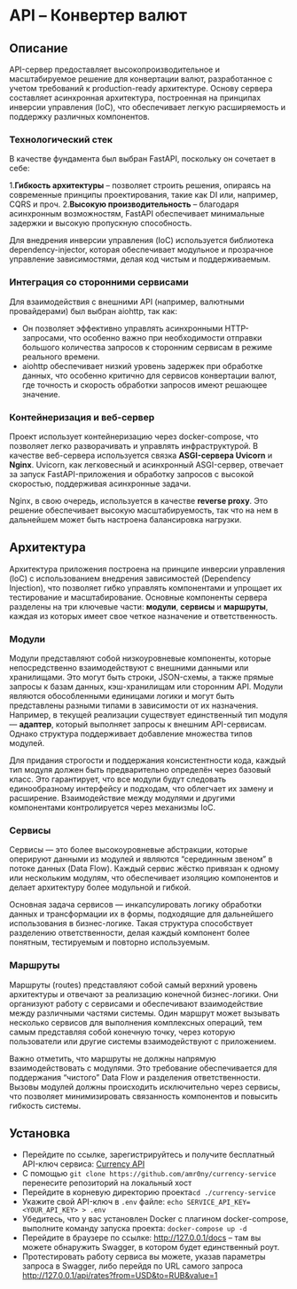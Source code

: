 # API – Конвертер валют
## Описание
API-сервер предоставляет высокопроизводительное и масштабируемое решение для конвертации валют, разработанное с учетом требований к production-ready архитектуре. Основу сервера составляет асинхронная архитектура, построенная на принципах инверсии управления (IoC), что обеспечивает легкую расширяемость и поддержку различных компонентов.

### **Технологический стек**

В качестве фундамента был выбран FastAPI, поскольку он сочетает в себе:

1.**Гибкость архитектуры** – позволяет строить решения, опираясь на современные принципы проектирования, такие как DI или, например, CQRS и проч.
2.**Высокую производительность** – благодаря асинхронным возможностям, FastAPI обеспечивает минимальные задержки и высокую пропускную способность.

Для внедрения инверсии управления (IoC) используется библиотека dependency-injector, которая обеспечивает модульное и прозрачное управление зависимостями, делая код чистым и поддерживаемым.

### **Интеграция со сторонними сервисами**

Для взаимодействия с внешними API (например, валютными провайдерами) был выбран aiohttp, так как:

* Он позволяет эффективно управлять асинхронными HTTP-запросами, что особенно важно при необходимости отправки большого количества запросов к сторонним сервисам в режиме реального времени.
* aiohttp обеспечивает низкий уровень задержек при обработке данных, что особенно критично для сервисов конвертации валют, где точность и скорость обработки запросов имеют решающее значение.

### **Контейнеризация и веб-сервер**

Проект использует контейнеризацию через docker-compose, что позволяет легко разворачивать и управлять инфраструктурой. В качестве веб-сервера используется связка **ASGI-сервера Uvicorn** и **Nginx**. Uvicorn, как легковесный и асинхронный ASGI-сервер, отвечает за запуск FastAPI-приложения и обработку запросов с высокой скоростью, поддерживая асинхронные задачи.

Nginx, в свою очередь, используется в качестве **reverse proxy**. Это решение обеспечивает высокую масштабируемость, так что на нем в дальнейшем может быть настроена балансировка нагрузки.

## Архитектура
Архитектура приложения построена на принципе инверсии управления (IoC) с использованием внедрения зависимостей (Dependency Injection), что позволяет гибко управлять компонентами и упрощает их тестирование и масштабирование. Основные компоненты сервера разделены на три ключевые части: **модули**, **сервисы** и **маршруты**, каждая из которых имеет свое четкое назначение и ответственность.

### Модули

Модули представляют собой низкоуровневые компоненты, которые непосредственно взаимодействуют с внешними данными или хранилищами. Это могут быть строки, JSON-схемы, а также прямые запросы к базам данных, кэш-хранилищам или сторонним API. Модули являются обособленными единицами логики и могут быть представлены разными типами в зависимости от их назначения. Например, в текущей реализации существует единственный тип модуля — **адаптер**, который выполняет запросы к внешним API-сервисам. Однако структура поддерживает добавление множества типов модулей.

Для придания строгости и поддержания консистентности кода, каждый тип модуля должен быть предварительно определён через базовый класс. Это гарантирует, что все модули будут следовать единообразному интерфейсу и подходам, что облегчает их замену и расширение. Взаимодействие между модулями и другими компонентами контролируется через механизмы IoC.

### Сервисы

Сервисы — это более высокоуровневые абстракции, которые оперируют данными из модулей и являются “серединным звеном” в потоке данных (Data Flow). Каждый сервис жёстко привязан к одному или нескольким модулям, что обеспечивает изоляцию компонентов и делает архитектуру более модульной и гибкой.

Основная задача сервисов — инкапсулировать логику обработки данных и трансформации их в формы, подходящие для дальнейшего использования в бизнес-логике. Такая структура способствует разделению ответственности, делая каждый компонент более понятным, тестируемым и повторно используемым.

### Маршруты

Маршруты (routes) представляют собой самый верхний уровень архитектуры и отвечают за реализацию конечной бизнес-логики. Они организуют работу с сервисами и обеспечивают взаимодействие между различными частями системы. Один маршрут может вызывать несколько сервисов для выполнения комплексных операций, тем самым представляя собой конечную точку, через которую пользователи или другие системы взаимодействуют с приложением.

Важно отметить, что маршруты не должны напрямую взаимодействовать с модулями. Это требование обеспечивается для поддержания “чистого” Data Flow и разделения ответственности. Вызовы модулей должны происходить исключительно через сервисы, что позволяет минимизировать связанность компонентов и повысить гибкость системы.

## Установка
* Перейдите по ссылке, зарегистрируйтесь и получите бесплатный API-ключ сервиса: [Currency API](https://app.currencyapi.com/login)
* С помощью ```git clone https://github.com/amr0ny/currency-service``` перенесите репозиторий на локальный хост
* Перейдите в корневую директорию проекта```cd ./currency-service```
* Укажите свой API-ключ в ```.env``` файле: ```echo SERVICE_API_KEY=<YOUR_API_KEY> > .env```
* Убедитесь, что у вас установлен Docker с плагином docker-compose, выполните команду запуска проекта: ```docker-compose up -d```
* Перейдите в браузере по ссылке: http://127.0.0.1/docs – там вы можете обнаружить Swagger, в котором будет единственный роут.
* Протестировать работу сервиса вы можете, указав параметры запроса в Swagger, либо перейдя по URL самого запроса http://127.0.0.1/api/rates?from=USD&to=RUB&value=1
